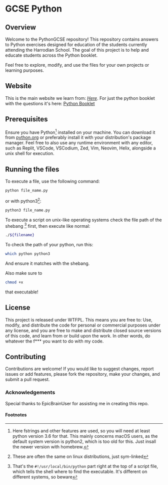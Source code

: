 # GCSE Python

## Overview

Welcome to the PythonGCSE repository! This repository contains answers to Python exercises designed for education of the students currently attending the Harrodian School.
The goal of this project is to help and educate students across the Python booklet.

Feel free to explore, modify, and use the files for your own projects or learning purposes.

## Website

This is the main website we learn from: [_Here_](https://jgledhill.co.uk).
For just the python booklet with the questions it's here: [Python Booklet](https://docs.google.com/document/d/1173AcFTPSTpd9pfxftd5P6Oxo8rHyHnU_YriBchKCtU/edit?tab=t.0)

## Prerequisites

Ensure you have Python[^1] installed on your machine. You can download it from [python.org](https://python.org) or preferably install it with your distribution's package manager.
Feel free to also use any runtime environment with any editor, such as Replit, VSCode, VSCodium, Zed, Vim, Neovim, Helix, alongside a unix shell for execution.

## Running the files

To execute a file, use the following command:

```bash
python file_name.py
```

or with python3[^2]:

```bash
python3 file_name.py
```

To execute a script on unix-like operating systems check the file path of the shebang [^3] first, then execute like normal:

```bash
./${filename}
```

To check the path of your python, run this:

```bash
which python python3
```

And ensure it matches with the shebang.

Also make sure to 
```bash
chmod +x 
```
that executable!
## License

This project is released under WTFPL. This means you are free to: Use, modify, and distribute the code for personal or commercial purposes under any license, and you are free to make and distribute closed source versions of this code, and learn from or build upon the work. In other words, do whatever the f*** you want to do with my code.

## Contributing

Contributions are welcome! If you would like to suggest changes, report issues or add features, please fork the repository, make your changes, and submit a pull request.

### Acknowledgements

Special thanks to EpicBrainUser for assisting me in creating this repo.

#### Footnotes
[^1]: Here fstrings and other features are used, so you will need at least python version 3.6 for that. This mainly concerns macOS users, as the default system version is python2, which is too old for this. Just insall the newer version with homebrew.
[^2]: These are often the same on linux distributions, just sym-linked
[^3]: That's the ```#!/usr/local/bin/python``` part right at the top of a script file, which tells the shell where to find the executable. It's different on different systems, so beware
